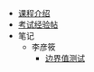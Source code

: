 - [课程介绍](docs/课内笔记/大三上/软件质量保证/README.md)
- [考试经验帖](docs/课内笔记/大三上/软件质量保证/考试经验帖.md)
- 笔记
  - 李彦筱
    - [边界值测试](docs/课内笔记/大三上/软件质量保证/笔记/李彦筱/边界值测试.md)